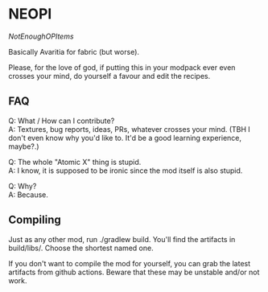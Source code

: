 # NEOPI
*NotEnoughOPItems*

Basically Avaritia for fabric (but worse).

Please, for the love of god, if putting this in your
modpack ever even crosses your mind, do yourself a favour
and edit the recipes.

## FAQ
Q: What / How can I contribute?  
A: Textures, bug reports, ideas, PRs, whatever crosses your
mind. (TBH I don't even know why you'd like to. It'd be
a good learning experience, maybe?.)

Q: The whole "Atomic X" thing is stupid.  
A: I know, it is supposed to be ironic since the mod
itself is also stupid.

Q: Why?  
A: Because.

## Compiling
Just as any other mod, run ./gradlew build. You'll find
the artifacts in build/libs/. Choose the shortest named
one.

If you don't want to compile the mod for yourself, you
can grab the latest artifacts from github actions. Beware
that these may be unstable and/or not work.
